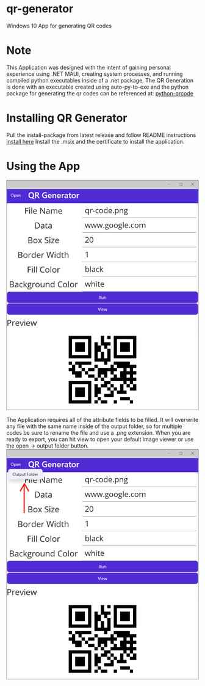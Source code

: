 # qr-generator
Windows 10 App for generating QR codes

# Note
This Application was designed with the intent of gaining personal experience using .NET MAUI, creating system processes, and running compiled python executables inside of a .net package.
The QR Generation is done with an executable created using auto-py-to-exe and the python package for generating the qr codes can be referenced at: [python-qrcode](https://github.com/lincolnloop/python-qrcode,"github.com/lincolnloop/python-qrcode")

# Installing QR Generator
Pull the install-package from latest release and follow README instructions [install here](https://github.com/landonis/qr-generator/releases/tag/package)
Install the .msix and the certificate to install the application.

# Using the App

![main page](https://github.com/landonis/qr-generator/blob/MD-Asset/0.0.1.screenshots/main.png)

The Application requires all of the attribute fields to be filled. It will overwrite any file with the same name inside of the output folder, so for multiple codes be sure to rename the file and use a .png extension. 
When you are ready to export, you can hit view to open your default image viewer or use the open → output folder button.
![main page](https://github.com/landonis/qr-generator/blob/MD-Asset/0.0.1.screenshots/output.png)
